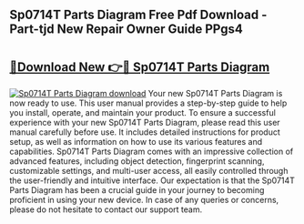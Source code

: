 ## Sp0714T Parts Diagram Free Pdf Download - Part-tjd New Repair Owner Guide PPgs4

# <h2><a href="http://dfrpyjg.blite.top/?on=Sp0714T+Parts+Diagram">🔗Download New 👉🔴 Sp0714T Parts Diagram</a></h2>

[![Sp0714T Parts Diagram download](https://i.imgur.com/lujVjoI.png)](http://dfrpyjg.blite.top/?on=Sp0714T+Parts+Diagram)
Your new Sp0714T Parts Diagram is now ready to use. This user manual provides a step-by-step guide to help you install, operate, and maintain your product. To ensure a successful experience with your new Sp0714T Parts Diagram, please read this user manual carefully before use. It includes detailed instructions for product setup, as well as information on how to use its various features and capabilities. Sp0714T Parts Diagram comes with an impressive collection of advanced features, including object detection, fingerprint scanning, customizable settings, and multi-user access, all easily controlled through the user-friendly and intuitive interface. Our expectation is that the Sp0714T Parts Diagram has been a crucial guide in your journey to becoming proficient in using your new device. In case of any queries or concerns, please do not hesitate to contact our support team.
